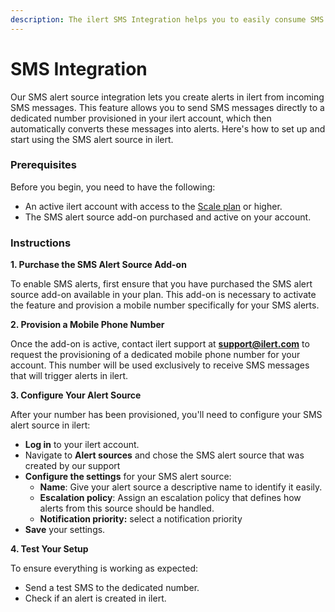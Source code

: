```yaml
---
description: The ilert SMS Integration helps you to easily consume SMS messages
---
```


# SMS Integration

Our SMS alert source integration lets you create alerts in ilert from incoming SMS messages. This feature allows you to send SMS messages directly to a dedicated number provisioned in your ilert account, which then automatically converts these messages into alerts. Here's how to set up and start using the SMS alert source in ilert.

### Prerequisites

Before you begin, you need to have the following:

* An active ilert account with access to the [Scale plan](https://www.ilert.com/pricing) or higher.
* The SMS alert source add-on purchased and active on your account.

### Instructions

**1. Purchase the SMS Alert Source Add-on**

To enable SMS alerts, first ensure that you have purchased the SMS alert source add-on available in your plan. This add-on is necessary to activate the feature and provision a mobile number specifically for your SMS alerts.

**2. Provision a Mobile Phone Number**

Once the add-on is active, contact ilert support at **support@ilert.com** to request the provisioning of a dedicated mobile phone number for your account. This number will be used exclusively to receive SMS messages that will trigger alerts in ilert.

**3. Configure Your Alert Source**

After your number has been provisioned, you'll need to configure your SMS alert source in ilert:

* **Log in** to your ilert account.
* Navigate to **Alert sources** and chose the SMS alert source that was created by our support
* **Configure the settings** for your SMS alert source:
  * **Name**: Give your alert source a descriptive name to identify it easily.
  * **Escalation policy**: Assign an escalation policy that defines how alerts from this source should be handled.
  * **Notification priority:** select a notification priority
* **Save** your settings.

**4. Test Your Setup**

To ensure everything is working as expected:

* Send a test SMS to the dedicated number.
* Check if an alert is created in ilert.
